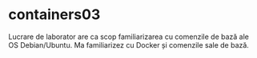 # containers03
Lucrare de laborator are ca scop familiarizarea cu comenzile de bază ale OS Debian/Ubuntu. Ma familiarizez cu Docker și comenzile sale de bază.
